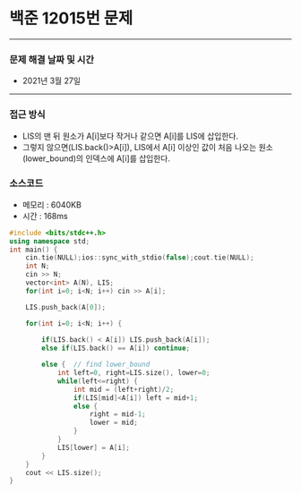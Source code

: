 
# 백준 12015번 문제

---

### 문제 해결 날짜 및 시간

- 2021년 3월 27일

---

### 접근 방식
- LIS의 맨 뒤 원소가 A[i]보다 작거나 같으면 A[i]를 LIS에 삽입한다.
- 그렇지 않으면(LIS.back()>A[i]), LIS에서 A[i] 이상인 값이 처음 나오는 원소(lower_bound)의 인덱스에 A[i]를 삽입한다.

### 소스코드
- 메모리 : 6040KB
- 시간 : 168ms
```c++
#include <bits/stdc++.h>
using namespace std;
int main() {
    cin.tie(NULL);ios::sync_with_stdio(false);cout.tie(NULL);
    int N;
    cin >> N;
    vector<int> A(N), LIS;
    for(int i=0; i<N; i++) cin >> A[i];

    LIS.push_back(A[0]);

    for(int i=0; i<N; i++) {
        
        if(LIS.back() < A[i]) LIS.push_back(A[i]);
        else if(LIS.back() == A[i]) continue;

        else {  // find lower_bound
            int left=0, right=LIS.size(), lower=0;
            while(left<=right) {
                int mid = (left+right)/2;
                if(LIS[mid]<A[i]) left = mid+1;
                else {
                    right = mid-1;
                    lower = mid;
                }
            }
            LIS[lower] = A[i];
        }
    }
    cout << LIS.size();
}
```

